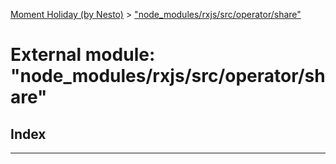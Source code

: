 [Moment Holiday (by Nesto)](../README.md) > ["node_modules/rxjs/src/operator/share"](../modules/_node_modules_rxjs_src_operator_share_.md)

# External module: "node_modules/rxjs/src/operator/share"

## Index

---

